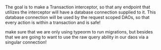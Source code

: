 The goal is to make a Transaction interceptor, so that any endpoint that utilizes the interceptor will have a database connection supplied to it. This database connection will be used by the request scoped
DAOs, so that every action is within a transaction and is safe!


make sure that we are only using typeorm to run migrations, but besides that we are going to want to use the raw query ability in our daos via a singular connection!
